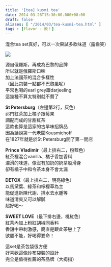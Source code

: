 ```yaml
---
title: '[tea] kusmi tea'
date: 2014-03-26T15:30:00.000+08:00
draft: false
aliases: [ "/2014/03/tea-kusmi-tea.html" ]
tags : [flavor - 飲！]
---
```


混合tea set真好，可以一次果試多款味道（露齒笑）  

![](/images/kusmitea.jpg)

源自俄羅斯，再成為巴黎的品牌  
所以就是俄羅斯口味  
加上法國茶的混合多樣性  
（因此包裝一點都不巴黎風呢）  
平常也喝的earl grey跟darjeeling  
這幾種不算太特別就不贅了  
  
**St Petersburg**（左邊第2行，灰色）  
祁門紅茶加上橘子跟莓果  
調配而成的甘甜紅茶  
這款也算是這家的古早味招牌品  
因為話說第一代老闆Kousmichoff  
在1827年就是於St Petersburg開了第一間店  
  
**Prince Vladimir**（最上排右二，粉藍色）  
紅茶裡混合vanilla、橘子香加香料  
濃滑的味道，像沒有加奶的奶茶般滑身  
卻有橘子中和令茶本身不會太漏  
  
**DETOX**（最上排右二，明亮綠色）  
以馬黛葉、綠茶和檸檬草為主  
能促進新陳代謝、排水去水腫等  
味道清爽又可以解膩  
超好喝～  
  
**SWEET LOVE**（最下排右邊，桃紅色）  
紅茶內加上粉紅胡椒同香料  
香甜中帶刺激感，簡直是跟此茶戀上了  
欲罷不能，好喝得要命！  
  
這set是茶包袋很方便  
好喜歡這像紗布袋裝的設計  
完全是值得推薦的茶品牌（大拇指）
